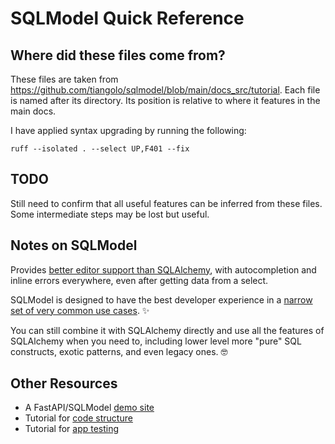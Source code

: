 # SQLModel Quick Reference

## Where did these files come from?

These files are taken from https://github.com/tiangolo/sqlmodel/blob/main/docs_src/tutorial. Each file is named after its directory. Its position is relative to where it features in the main docs.

I have applied syntax upgrading by running the following:

```shell
ruff --isolated . --select UP,F401 --fix
```

## TODO

Still need to confirm that all useful features can be inferred from these files. Some intermediate steps may be lost but useful.

## Notes on SQLModel

Provides [better editor support than SQLAlchemy](https://sqlmodel.tiangolo.com/tutorial/select/#sqlmodel-or-sqlalchemy-technical-details), with autocompletion and inline errors everywhere, even after getting data from a select.

SQLModel is designed to have the best developer experience in a [narrow set of very common use cases](https://sqlmodel.tiangolo.com/tutorial/select/#caveats-of-sqlmodel-flavor). ✨

You can still combine it with SQLAlchemy directly and use all the features of SQLAlchemy when you need to, including lower level more "pure" SQL constructs, exotic patterns, and even legacy ones. 🤓

## Other Resources

- A FastAPI/SQLModel [demo site](https://github.com/AlanSimpsonMe/FastAPI-SQLModel)
- Tutorial for [code structure](https://github.com/tiangolo/sqlmodel/blob/main/docs_src/tutorial/code_structure)
- Tutorial for [app testing](https://github.com/tiangolo/sqlmodel/blob/main/docs_src/tutorial/fastapi/app_testing)
